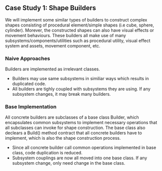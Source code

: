 ## Case Study 1: Shape Builders
We will implement some similar types of builders to construct complex shapes consisting of procedural element/simple shapes (i.e cube, sphere, cylinder). Morever, the constructed shapes can also have visual effects or movement behaviours. These builders all make use of many subsystems/components/utilities such as procedural utility, visual effect system and assets, movement component, etc.

### Naive Approaches
Builders are implemented as irrelevant classes.
+ Builders may use same subsystems in similiar ways which results in duplicated code.
+ All builders are tighly coupled with subsystems they are using. If any subsystem changes, it may break many builders.

### Base Implementation
All concrete builders are subclasses of a base class Builder, which encapsulates common subsystems to implement necessary operations that all subclasses can invoke for shape construction. The base class also declears a Build() method contract that all concrete builders have to implement, which is also the shape construction process.
+ Since all concrete builder call common operations implemented in base class, code duplication is reduced.
+ Subsystem couplings are now all moved into one base class. If any subsystem change, only need change in the base class.